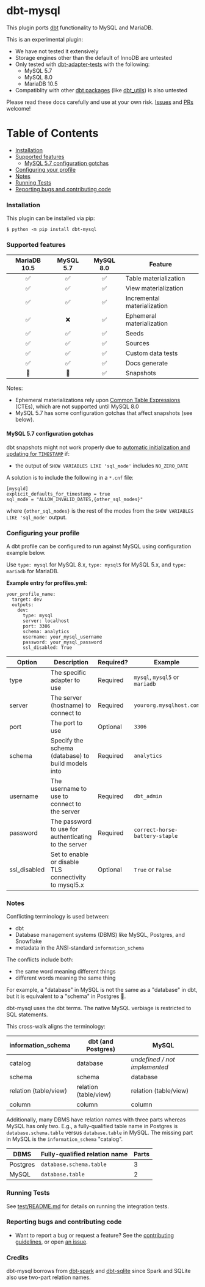 # dbt-mysql

This plugin ports [dbt](https://getdbt.com) functionality to MySQL and MariaDB.

This is an experimental plugin:
- We have not tested it extensively
- Storage engines other than the default of InnoDB are untested
- Only tested with [dbt-adapter-tests](https://github.com/dbt-labs/dbt-adapter-tests) with the following:
  - MySQL 5.7
  - MySQL 8.0
  - MariaDB 10.5
- Compatiblity with other [dbt packages](https://hub.getdbt.com/) (like [dbt_utils](https://hub.getdbt.com/dbt-labs/dbt_utils/latest/)) is also untested

Please read these docs carefully and use at your own risk. [Issues](https://github.com/dbeatty10/dbt-mysql/issues/new) and [PRs](https://github.com/dbeatty10/dbt-mysql/blob/main/CONTRIBUTING.rst#contributing) welcome!

Table of Contents
=================

   * [Installation](#installation)
   * [Supported features](#supported-features)
      * [MySQL 5.7 configuration gotchas](#mysql-57-configuration-gotchas)
   * [Configuring your profile](#configuring-your-profile)
   * [Notes](#notes)
   * [Running Tests](#running-tests)
   * [Reporting bugs and contributing code](#reporting-bugs-and-contributing-code)

### Installation
This plugin can be installed via pip:

```shell
$ python -m pip install dbt-mysql
```

### Supported features

| MariaDB 10.5 | MySQL 5.7 | MySQL 8.0 | Feature                     |
|:---------:|:---------:|:---:|-----------------------------|
|     ✅     |     ✅     |  ✅  | Table materialization       |
|     ✅     |     ✅     |  ✅  | View materialization        |
|     ✅     |     ✅     |  ✅  | Incremental materialization |
|     ✅     |     ❌     |  ✅  | Ephemeral materialization   |
|     ✅     |     ✅     |  ✅  | Seeds                       |
|     ✅     |     ✅     |  ✅  | Sources                     |
|     ✅     |     ✅     |  ✅  | Custom data tests           |
|     ✅     |     ✅     |  ✅  | Docs generate               |
|     🤷     |     🤷     |  ✅  | Snapshots                   |

Notes:
- Ephemeral materializations rely upon [Common Table Expressions](https://en.wikipedia.org/wiki/Hierarchical_and_recursive_queries_in_SQL) (CTEs), which are not supported until MySQL 8.0
- MySQL 5.7 has some configuration gotchas that affect snapshots (see below).

#### MySQL 5.7 configuration gotchas

dbt snapshots might not work properly due to [automatic initialization and updating for `TIMESTAMP`](https://dev.mysql.com/doc/refman/5.7/en/timestamp-initialization.html) if:
- the output of `SHOW VARIABLES LIKE 'sql_mode'` includes `NO_ZERO_DATE`

A solution is to include the following in a `*.cnf` file:
```
[mysqld]
explicit_defaults_for_timestamp = true
sql_mode = "ALLOW_INVALID_DATES,{other_sql_modes}"
```
where `{other_sql_modes}` is the rest of the modes from the `SHOW VARIABLES LIKE 'sql_mode'` output.

### Configuring your profile

A dbt profile can be configured to run against MySQL using configuration example below.

Use `type: mysql` for MySQL 8.x, `type: mysql5` for MySQL 5.x, and `type: mariadb` for MariaDB.

**Example entry for profiles.yml:**

```
your_profile_name:
  target: dev
  outputs:
    dev:
      type: mysql
      server: localhost
      port: 3306
      schema: analytics
      username: your_mysql_username
      password: your_mysql_password
      ssl_disabled: True
```

| Option          | Description                                                                         | Required?                                                          | Example                                        |
| --------------- | ----------------------------------------------------------------------------------- | ------------------------------------------------------------------ | ---------------------------------------------- |
| type            | The specific adapter to use                                                         | Required                                                           | `mysql`, `mysql5` or `mariadb`                            |
| server          | The server (hostname) to connect to                                                 | Required                                                           | `yourorg.mysqlhost.com`                        |
| port            | The port to use                                                                     | Optional                                                           | `3306`                                         |
| schema          | Specify the schema (database) to build models into                                  | Required                                                           | `analytics`                                    |
| username        | The username to use to connect to the server                                        | Required                                                           | `dbt_admin`                                    |
| password        | The password to use for authenticating to the server                                | Required                                                           | `correct-horse-battery-staple`                 |
| ssl_disabled    | Set to enable or disable TLS connectivity to mysql5.x                               | Optional                                                           | `True` or `False`                              |

### Notes

Conflicting terminology is used between:
- dbt
- Database management systems (DBMS) like MySQL, Postgres, and Snowflake
- metadata in the ANSI-standard `information_schema`

The conflicts include both:
- the same word meaning different things
- different words meaning the same thing

For example, a "database" in MySQL is not the same as a "database" in dbt, but it is equivalent to a "schema" in Postgres 🤯.

dbt-mysql uses the dbt terms. The native MySQL verbiage is restricted to SQL statements.

This cross-walk aligns the terminology:

| information_schema    | dbt (and Postgres)           | MySQL                            |
| --------------------- | ---------------------------- | -------------------------------- |
| catalog               |  database                    | _undefined / not implemented_    |
| schema                |  schema                      | database                         |
| relation (table/view) |  relation (table/view)       | relation (table/view)            |
| column                |  column                      | column                           |

Additionally, many DBMS have relation names with three parts whereas MySQL has only two. E.g., a fully-qualified table name in Postgres is `database.schema.table` versus `database.table` in MySQL. The missing part in MySQL is the `information_schema` "catalog".

| DBMS               | Fully-qualified relation name | Parts      |
| ------------------ | ----------------------------- | ---------- |
| Postgres           |  `database.schema.table`      | 3          |
| MySQL              |  `database.table`             | 2          |

### Running Tests

See [test/README.md](test/README.md) for details on running the integration tests.

### Reporting bugs and contributing code

-   Want to report a bug or request a feature? See the [contributing guidelines](https://github.com/dbeatty10/dbt-mysql/blob/main/CONTRIBUTING.rst#contributing), or open [an issue](https://github.com/dbeatty10/dbt-mysql/issues/new).

### Credits

dbt-mysql borrows from [dbt-spark](https://github.com/dbt-labs/dbt-spark) and [dbt-sqlite](https://github.com/codeforkjeff/dbt-sqlite) since Spark and SQLite also use two-part relation names.
